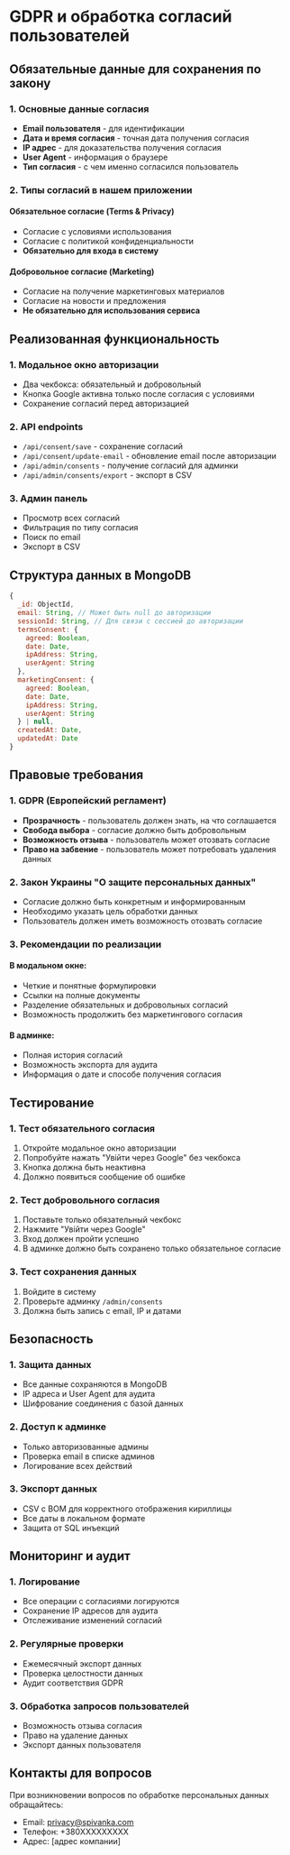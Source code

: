 # GDPR и обработка согласий пользователей

## Обязательные данные для сохранения по закону

### 1. Основные данные согласия
- **Email пользователя** - для идентификации
- **Дата и время согласия** - точная дата получения согласия
- **IP адрес** - для доказательства получения согласия
- **User Agent** - информация о браузере
- **Тип согласия** - с чем именно согласился пользователь

### 2. Типы согласий в нашем приложении

#### Обязательное согласие (Terms & Privacy)
- Согласие с условиями использования
- Согласие с политикой конфиденциальности
- **Обязательно для входа в систему**

#### Добровольное согласие (Marketing)
- Согласие на получение маркетинговых материалов
- Согласие на новости и предложения
- **Не обязательно для использования сервиса**

## Реализованная функциональность

### 1. Модальное окно авторизации
- Два чекбокса: обязательный и добровольный
- Кнопка Google активна только после согласия с условиями
- Сохранение согласий перед авторизацией

### 2. API endpoints
- `/api/consent/save` - сохранение согласий
- `/api/consent/update-email` - обновление email после авторизации
- `/api/admin/consents` - получение согласий для админки
- `/api/admin/consents/export` - экспорт в CSV

### 3. Админ панель
- Просмотр всех согласий
- Фильтрация по типу согласия
- Поиск по email
- Экспорт в CSV

## Структура данных в MongoDB

```javascript
{
  _id: ObjectId,
  email: String, // Может быть null до авторизации
  sessionId: String, // Для связи с сессией до авторизации
  termsConsent: {
    agreed: Boolean,
    date: Date,
    ipAddress: String,
    userAgent: String
  },
  marketingConsent: {
    agreed: Boolean,
    date: Date,
    ipAddress: String,
    userAgent: String
  } | null,
  createdAt: Date,
  updatedAt: Date
}
```

## Правовые требования

### 1. GDPR (Европейский регламент)
- **Прозрачность** - пользователь должен знать, на что соглашается
- **Свобода выбора** - согласие должно быть добровольным
- **Возможность отзыва** - пользователь может отозвать согласие
- **Право на забвение** - пользователь может потребовать удаления данных

### 2. Закон Украины "О защите персональных данных"
- Согласие должно быть конкретным и информированным
- Необходимо указать цель обработки данных
- Пользователь должен иметь возможность отозвать согласие

### 3. Рекомендации по реализации

#### В модальном окне:
- Четкие и понятные формулировки
- Ссылки на полные документы
- Разделение обязательных и добровольных согласий
- Возможность продолжить без маркетингового согласия

#### В админке:
- Полная история согласий
- Возможность экспорта для аудита
- Информация о дате и способе получения согласия

## Тестирование

### 1. Тест обязательного согласия
1. Откройте модальное окно авторизации
2. Попробуйте нажать "Увійти через Google" без чекбокса
3. Кнопка должна быть неактивна
4. Должно появиться сообщение об ошибке

### 2. Тест добровольного согласия
1. Поставьте только обязательный чекбокс
2. Нажмите "Увійти через Google"
3. Вход должен пройти успешно
4. В админке должно быть сохранено только обязательное согласие

### 3. Тест сохранения данных
1. Войдите в систему
2. Проверьте админку `/admin/consents`
3. Должна быть запись с email, IP и датами

## Безопасность

### 1. Защита данных
- Все данные сохраняются в MongoDB
- IP адреса и User Agent для аудита
- Шифрование соединения с базой данных

### 2. Доступ к админке
- Только авторизованные админы
- Проверка email в списке админов
- Логирование всех действий

### 3. Экспорт данных
- CSV с BOM для корректного отображения кириллицы
- Все даты в локальном формате
- Защита от SQL инъекций

## Мониторинг и аудит

### 1. Логирование
- Все операции с согласиями логируются
- Сохранение IP адресов для аудита
- Отслеживание изменений согласий

### 2. Регулярные проверки
- Ежемесячный экспорт данных
- Проверка целостности данных
- Аудит соответствия GDPR

### 3. Обработка запросов пользователей
- Возможность отзыва согласия
- Право на удаление данных
- Экспорт данных пользователя

## Контакты для вопросов

При возникновении вопросов по обработке персональных данных обращайтесь:
- Email: privacy@spivanka.com
- Телефон: +380XXXXXXXXX
- Адрес: [адрес компании] 